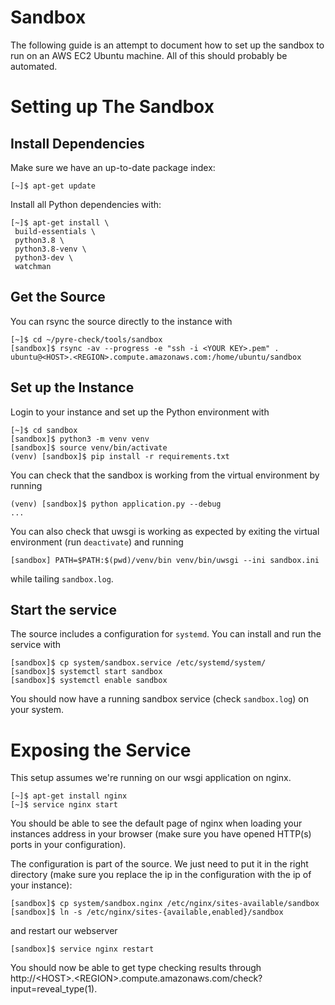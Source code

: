 # Sandbox
The following guide is an attempt to document how to set up the sandbox to run on an AWS EC2 Ubuntu machine. All of this should probably be automated.

# Setting up The Sandbox

## Install Dependencies
Make sure we have an up-to-date package index:

```shell
[~]$ apt-get update
```
Install all Python dependencies with:
```shell
[~]$ apt-get install \
 build-essentials \
 python3.8 \
 python3.8-venv \
 python3-dev \
 watchman
 ```

## Get the Source
You can rsync the source directly to the instance with
```shell
[~]$ cd ~/pyre-check/tools/sandbox
[sandbox]$ rsync -av --progress -e "ssh -i <YOUR KEY>.pem" . ubuntu@<HOST>.<REGION>.compute.amazonaws.com:/home/ubuntu/sandbox
```

## Set up the Instance
Login to your instance and set up the Python environment with
```shell
[~]$ cd sandbox
[sandbox]$ python3 -m venv venv
[sandbox]$ source venv/bin/activate
(venv) [sandbox]$ pip install -r requirements.txt
```

You can check that the sandbox is working from the virtual environment by running
```shell
(venv) [sandbox]$ python application.py --debug
...
```

You can also check that uwsgi is working as expected by exiting the virtual environment (run `deactivate`) and running
```shell
[sandbox] PATH=$PATH:$(pwd)/venv/bin venv/bin/uwsgi --ini sandbox.ini
```
while tailing `sandbox.log`.

## Start the service
The source includes a configuration for `systemd`. You can install and run the service with
```shell
[sandbox]$ cp system/sandbox.service /etc/systemd/system/
[sandbox]$ systemctl start sandbox
[sandbox]$ systemctl enable sandbox
```

You should now have a running sandbox service (check `sandbox.log`) on your system.

# Exposing the Service
This setup assumes we're running on our wsgi application on nginx.
```shell
[~]$ apt-get install nginx
[~]$ service nginx start
```
You should be able to see the default page of nginx when loading your instances address in your browser (make sure you have opened HTTP(s) ports in your configuration).

The configuration is part of the source. We just need to put it in the right directory (make sure you replace the ip in the configuration with the ip of your instance):
```shell
[sandbox]$ cp system/sandbox.nginx /etc/nginx/sites-available/sandbox
[sandbox]$ ln -s /etc/nginx/sites-{available,enabled}/sandbox
```

and restart our webserver
```shell
[sandbox]$ service nginx restart
```

You should now be able to get type checking results through http://\<HOST\>.\<REGION\>.compute.amazonaws.com/check?input=reveal_type(1).
